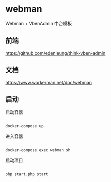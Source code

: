 # webman

Webman + VbenAdmin 中台模板

## 前端
https://github.com/edenleung/think-vben-admin

## 文档
https://www.workerman.net/doc/webman

## 启动

启动容器
```bash

docker-compose up 

```

进入容器
```bash

docker-compose exec webman sh

```

启动项目

```bash

php start.php start

```
